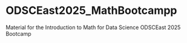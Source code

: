 # ODSCEast2025_MathBootcampp
Material for the Introduction to Math for Data Science ODSCEast 2025 Bootcamp
